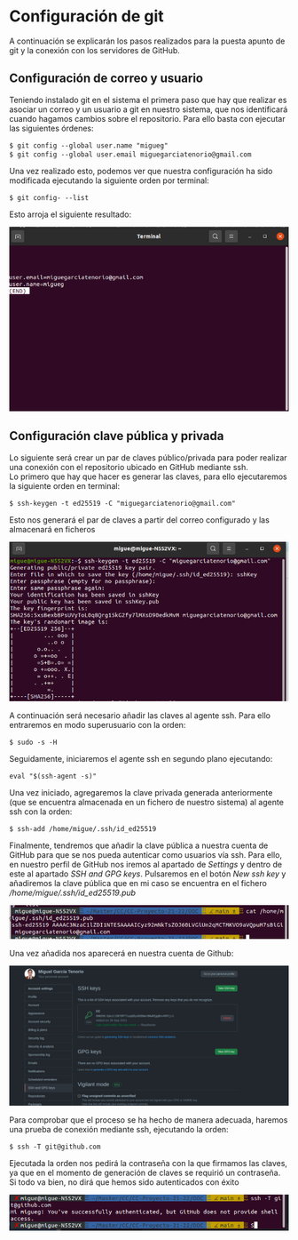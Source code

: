 # Configuración de git

A continuación se explicarán los pasos realizados para la puesta apunto de git y la conexión con los servidores de GitHub.

## Configuración de correo y usuario

Teniendo instalado git en el sistema el primera paso que hay que realizar es asociar un correo y un usuario a git en nuestro sistema, que nos identificará cuando hagamos cambios sobre el repositorio. Para ello basta con ejecutar las siguientes órdenes:

```console
$ git config --global user.name "migueg"
$ git config --global user.email miguegarciatenorio@gmail.com 
```
Una vez realizado esto, podemos ver que nuestra configuración ha sido modificada ejecutando la siguiente orden por terminal:

```console
$ git config- --list
```
Esto arroja el siguiente resultado:

![Configuración git](/IMG/GitConfig.png)

## Configuración clave pública y privada

Lo siguiente será crear un par de claves público/privada para poder realizar una conexión con el repositorio ubicado en GitHub mediante ssh.   
Lo primero que hay que hacer es generar las claves, para ello ejecutaremos la siguiente orden en terminal:

```console
$ ssh-keygen -t ed25519 -C "miguegarciatenorio@gmail.com"
```

Esto nos generará el par de claves a partir del correo configurado y las almacenará en ficheros 

![Generación claves](/IMG/ssh.png)

A continuación será necesario añadir las claves al agente ssh. Para ello entraremos en modo superusuario con la orden:

```console
$ sudo -s -H 
```
Seguidamente, iniciaremos el agente ssh  en segundo plano ejecutando:

```console
eval "$(ssh-agent -s)"
```

Una vez iniciado, agregaremos la clave privada generada anteriormente (que se encuentra almacenada en un fichero de nuestro sistema) al agente ssh con la orden:

```console
$ ssh-add /home/migue/.ssh/id_ed25519
```
Finalmente, tendremos que añadir la clave pública a nuestra cuenta de GitHub para que se nos pueda autenticar como usuarios vía ssh. Para ello, en nuestro perfil de GitHub nos iremos al apartado de *Settings* y dentro de este al apartado *SSH and GPG keys*. Pulsaremos en el botón *New ssh key* y añadiremos la clave pública que en mi caso se encuentra en el fichero */home/migue/.ssh/id_ed25519.pub*

![clave pública](/IMG/publickey.png)

Una vez añadida nos aparecerá en nuestra cuenta de Github:

![ssh](/IMG/sshgithub.png)


Para comprobar que el proceso se ha hecho de manera adecuada, haremos una prueba de conexión mediante ssh, ejecutando la orden:

```console
$ ssh -T git@github.com
```

Ejecutada la orden nos pedirá la contraseña con la que firmamos las claves, ya que en el momento de generación de claves se requirió un contraseña. Si todo va bien, no dirá que hemos sido autenticados con éxito

![conexión](/IMG/conexion.png)

